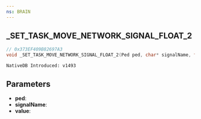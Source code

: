 ```yaml
---
ns: BRAIN
---
```

## _SET_TASK_MOVE_NETWORK_SIGNAL_FLOAT_2

```c
// 0x373EF409B82697A3
void _SET_TASK_MOVE_NETWORK_SIGNAL_FLOAT_2(Ped ped, char* signalName, float value);
```

```
NativeDB Introduced: v1493
```

## Parameters
* **ped**:
* **signalName**:
* **value**:
